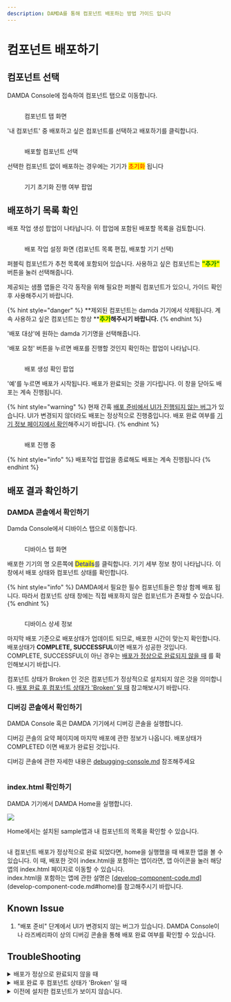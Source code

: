 ```yaml
---
description: DAMDA를 통해 컴포넌트 배포하는 방법 가이드 입니다
---
```


# 컴포넌트 배포하기

## 컴포넌트 선택

DAMDA Console에 접속하여 컴포넌트 탭으로 이동합니다.

<figure><img src="../../../.gitbook/assets/image (35).png" alt=""><figcaption><p>컴포넌트 탭 화면</p></figcaption></figure>

'내 컴포넌트' 중 배포하고 싶은 컴포넌트를 선택하고 배포하기를 클릭합니다.

<figure><img src="../../../.gitbook/assets/image (29).png" alt=""><figcaption><p>배포할 컴포넌트 선택</p></figcaption></figure>

선택한 컴포넌트 없이 배포하는 경우에는 기기가 <mark style="color:red;">초기화</mark> 됩니다

<figure><img src="../../../.gitbook/assets/image (31).png" alt=""><figcaption><p>기기 초기화 진행 여부 팝업</p></figcaption></figure>

## 배포하기 목록 확인

배포 작업 생성 팝업이 나타납니다. 이 팝업에 포함된 배포할 목록을 검토합니다.

<figure><img src="../../../.gitbook/assets/image (42) (2).png" alt=""><figcaption><p>배포 작업 설정 화면 (컴포넌트 목록 편집, 배포할 기기 선택)</p></figcaption></figure>

퍼블릭 컴포넌트가 추천 목록에 포함되어 있습니다. 사용하고 싶은 컴포넌트는 <mark style="color:green;">**"추가"**</mark> 버튼을 눌러 선택해줍니다.

제공되는 샘플 앱들은 각각 동작을 위해 필요한 퍼블릭 컴포넌트가 있으니, 가이드 확인 후 사용해주시기 바랍니다.

{% hint style="danger" %}
**제외된 컴포넌트는 damda 기기에서 삭제됩니다. 계속 사용하고 싶은 컴포넌트는 항상 **<mark style="color:green;">**추가**</mark>**해주시기 바랍니다.**
{% endhint %}

'배포 대상'에 원하는 damda 기기명을 선택해줍니다.&#x20;

'배포 요청' 버튼을 누르면 배포를 진행할 것인지 확인하는 팝업이 나타납니다.

<figure><img src="../../../.gitbook/assets/image (18).png" alt=""><figcaption><p>배포 생성 확인 팝업</p></figcaption></figure>

'예'를 누르면 배포가 시작됩니다. 배포가 완료되는 것을 기다립니다. 이 창을 닫아도 배포는 계속 진행됩니다.

{% hint style="warning" %}
현재 간혹 [배포 준비에서 UI가 진행되지 않는 버그](deploy-component.md#known-issue)가 있습니다. UI가 변경되지 않더라도 배포는 정상적으로 진행중입니다. 배포 완료 여부를 [기기 정보 페이지에서 확인](deploy-component.md#damda)해주시기 바랍니다.
{% endhint %}

<figure><img src="../../../.gitbook/assets/image (28).png" alt=""><figcaption><p>배포 진행 중</p></figcaption></figure>

{% hint style="info" %}
배포작업 팝업을 종료해도 배포는 계속 진행됩니다
{% endhint %}

## 배포 결과 확인하기

### DAMDA 콘솔에서 확인하기&#x20;

Damda Console에서 디바이스 탭으로 이동합니다.&#x20;

<figure><img src="../../../.gitbook/assets/image (13).png" alt=""><figcaption><p>디바이스 탭 화면</p></figcaption></figure>

배포한 기기의 명 오른쪽에 <mark style="color:blue;">Details</mark>를 클릭합니다. 기기 세부 정보 창이 나타납니다. 이 창에서 배포 상태와 컴포넌트 상태를 확인합니다.

{% hint style="info" %}
DAMDA에서 필요한 필수 컴포넌트들은 항상 함께 배포 됩니다. 따라서 컴포넌트 상태 창에는 직접 배포하지 않은 컴포넌트가 존재할 수 있습니다.
{% endhint %}

<figure><img src="../../../.gitbook/assets/image (1) (11).png" alt=""><figcaption><p>디바이스 상세 정보</p></figcaption></figure>

마지막 배포 기준으로 배포상태가 업데이트 되므로, 배포한 시간이 맞는지 확인합니다. \
배포상태가 **COMPLETE, SUCCESSFUL**이면 배포가 성공한 것입니다. \
COMPLETE, SUCCESSFUL이 아닌 경우는 [배포가 정상으로 완료되지 않을 때](deploy-component.md#undefined-4) 를 확인해보시기 바랍니다.

컴포넌트 상태가 Broken 인 것은 컴포넌트가 정상적으로 설치되지 않은 것을 의미합니다. [배포 완료 후 컴포넌트 상태가 'Broken' 일 때](deploy-component.md#broken)  참고해보시기 바랍니다.

### 디버깅 콘솔에서 확인하기

DAMDA Console 혹은 DAMDA 기기에서 디버깅 콘솔을 실행합니다.&#x20;

디버깅 콘솔의 요약 페이지에 마지막 배포에 관한 정보가 나옵니다. 배포상태가 COMPLETED 이면 배포가 완료된 것입니다.

디버깅 콘솔에 관한 자세한 내용은 [debugging-console.md](../../damda-device/debugging-console.md "mention") 참조해주세요

<figure><img src="../../../.gitbook/assets/image (2) (1).png" alt=""><figcaption></figcaption></figure>

### index.html 확인하기

DAMDA 기기에서 DAMDA Home을 실행합니다.

![](../../../.gitbook/assets/image.png)

Home에서는 설치된 sample앱과 내 컴포넌트의 목록을 확인할 수 있습니다.&#x20;

<figure><img src="../../../.gitbook/assets/image (5).png" alt=""><figcaption></figcaption></figure>

내 컴포넌트 배포가 정상적으로 완료 되었다면, home을 실행했을 때 배포한 앱을 볼 수 있습니다. 이 때, 배포한 것이 index.html을 포함하는 앱이라면, 앱 아이콘을 눌러 해당 앱의 index.html 페이지로 이동할 수 있습니다.\
index.html을 포함하는 앱에 관한 설명은 [[develop-component-code.md](develop-component-code.md "mention")](develop-component-code.md#home)를 참고해주시기 바랍니다.



## Known Issue

1. "배포 준비" 단계에서 UI가 변경되지 않는 버그가 있습니다. DAMDA Console이나 라즈베리파이 상의 디버깅 콘솔을 통해 배포 완료 여부를 확인할 수 있습니다.

## TroubleShooting

<details>

<summary>배포가 정상으로 완료되지 않을 때</summary>

다양한 원인으로 배포가 실패할 수 있습니다.&#x20;

우선 damda 기기(라즈베리파이)가 **인터넷에 접속되어 있는지** 확인합니다.&#x20;

만약 **기기를 부팅한지 얼마 안됐다면**, 아직 damda가 실행 준비중일 수 있습니다. 5분정도 기다렸다가 다시 시도해주세요.&#x20;

위와 같은 상황이 아닌데도 배포가 실패했다면 **지원이 필요한 상황**입니다. damda 기기에서 디버깅 콘솔을 통해 이슈 전송을 해주세요

</details>

<details>

<summary>배포 완료 후 컴포넌트 상태가 'Broken' 일 때 </summary>

컴포넌트에 정의된 스크립트들을 실행하던 도중 에러가 발생하면 Broken 상태가 됩니다. 다양한 원인이 있으나 아래와 같은 케이스에 해당하는지 확인 할 수 있습니다.

* 스크립트경로에 zip파일명이 빠진 경우:  \
  "{root}/zip파일명/코드파일경로" 로 작성되어야 합니다. [컴포넌트 배포 따라하기](../../../quick-start/hello-damda.md#3.-zip-damda)에서 간단한 예제를 확인할 수 있습니다.
* 코드에 올린 'zip 파일명'과 스크립트 경로상 'zip 파일명'이 동일하지 않은 경우:\
  경로 문제가 생겨 코드가 정상적으로 실행되지 않을 수 있습니다. 업로드한 파일명과 스크립트를 다시 한번 확인 부탁드립니다.
* zip 파일 압축 해제 했을 때, 실행파일 경로가 바로 존재하지 않는 경우:
  * 예시\
    <mark style="color:green;">(정상)</mark> hellodamda.zip 해제 -> hellodamda/app.py  \
    <mark style="color:red;">(에러)</mark> hellodamda.zip 해제 -> hellodamda/hellodamda/app.py

</details>

<details>

<summary>이전에 설치한 컴포넌트가 보이지 않습니다.</summary>

사라진 컴포넌트가 배포에 포함되었는지 다시 한번 확인 합니다. 배포 시 선택하지 않은 컴포넌트들은, 디바이스에서 삭제 됩니다. 디바이스에서 계속 사용할 컴포넌트는 항상 배포에 포함시켜주어야 합니다.

</details>
